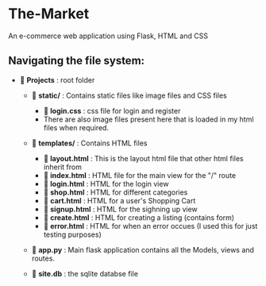 # The-Market
An e-commerce web application using Flask, HTML and CSS
## Navigating the file system: 
   - :open_file_folder: **Projects** : root folder
      -  :open_file_folder: **static/** : Contains static files like image files and CSS files
           -   :open_file_folder: **login.css** : css file for login and register 
           -   There are also image files present here that is loaded in my html files when required. 
      
      -  :open_file_folder: **templates/** : Contains HTML  files 
           - :open_file_folder: **layout.html** : This is the layout html file that other html files inherit from 
           - :open_file_folder: **index.html** : HTML file for the main view for the "/" route 
           - :open_file_folder: **login.html** : HTML for the login view 
           - :open_file_folder: **shop.html** : HTML for different categories 
           - :open_file_folder: **cart.html** : HTML for a user's Shopping Cart
           - :open_file_folder: **signup.html** : HTML for the sighning up view
           - :open_file_folder: **create.html** : HTML for creating a listing (contains form)
           - :open_file_folder: **error.html** : HTML for when an error occues (I used this for just testing purposes)
      
      -  :open_file_folder: **app.py** : Main flask application contains all the Models, views and routes. 
      
      -  :open_file_folder: **site.db** : the sqlite databse file 
